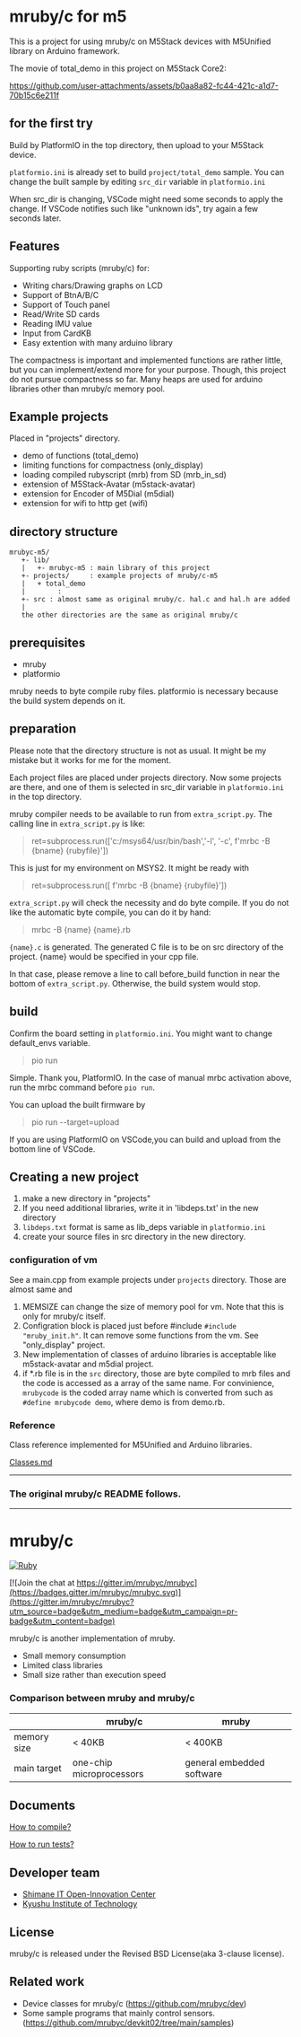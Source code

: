 # mruby/c for m5
This is a project for using mruby/c on M5Stack devices with M5Unified library on Arduino framework.

The movie of total_demo in this project on M5Stack Core2:

https://github.com/user-attachments/assets/b0aa8a82-fc44-421c-a1d7-70b15c6e211f


## for the first try
Build by PlatformIO in the top directory, then upload to your M5Stack device.

`platformio.ini` is already set to build `project/total_demo` sample.
You can change the built sample by editing `src_dir` variable in `platformio.ini`

When src_dir is changing, VSCode might need some seconds to apply the change. If VSCode notifies such like "unknown ids", try again a few seconds later.

## Features 
Supporting ruby scripts (mruby/c) for:
- Writing chars/Drawing graphs on LCD 
- Support of BtnA/B/C
- Support of Touch panel
- Read/Write SD cards
- Reading IMU value
- Input from CardKB
- Easy extention with many arduino library

The compactness is important and implemented functions are rather little, but you can implement/extend more for your purpose. Though, this project do not pursue compactness so far. Many heaps are used for arduino libraries other than mruby/c memory pool.

## Example projects
Placed in "projects" directory.
- demo of functions (total_demo)
- limiting functions for compactness (only_display)
- loading compiled rubyscript (mrb) from SD (mrb_in_sd)
- extension of M5Stack-Avatar (m5stack-avatar)
- extension for Encoder of M5Dial (m5dial)
- extension for wifi to http get (wifi)

## directory structure
    mrubyc-m5/
       +- lib/
       |   +- mrubyc-m5 : main library of this project
       +- projects/     : example projects of mruby/c-m5
       |   + total_demo
       |        :
       +- src : almost same as original mruby/c. hal.c and hal.h are added
       | 
       the other directories are the same as original mruby/c


## prerequisites
- mruby
- platformio

mruby needs to byte compile ruby files.
platformio is necessary because the build system depends on it.

## preparation
Please note that the directory structure is not as usual. It might be my mistake but it works for me for the moment.

Each project files are placed under projects directory. Now some projects are there, and one of them is selected in src_dir variable in `platformio.ini` in the top directory.

mruby compiler needs to be available to run from `extra_script.py`. 
The calling line in `extra_script.py` is like:

> ret=subprocess.run(['c:/msys64/usr/bin/bash','-l', '-c', f'mrbc -B {bname} {rubyfile}'])

This is just for my environment on MSYS2. It might be ready with 

> ret=subprocess.run([ f'mrbc -B {bname} {rubyfile}']) 

`extra_script.py` will check the necessity and do byte compile.
If you do not like the automatic byte compile, you can do it by hand:

> mrbc -B {name} {name}.rb

`{name}.c` is generated. The generated C file is to be on src directory of the project. {name} would be specified in your cpp file.

In that case, please remove a line to call before_build function in near the bottom of `extra_script.py`. Otherwise, the build system would stop.


## build
Confirm the board setting in `platformio.ini`. You might want to change default_envs variable.

> pio run

Simple. Thank you, PlatformIO.
In the case of manual mrbc activation above, run the mrbc command before `pio run`.

You can upload the built firmware by

> pio run --target=upload

If you are using PlatformIO on VSCode,you can build and upload from the bottom line of VSCode.

## Creating a new project
1. make a new directory in "projects"
1. If you need additional libraries, write it in 'libdeps.txt' in the new directory
  1. `libdeps.txt` format is same as lib_deps variable in `platformio.ini`
1. create your source files in src directory in the new directory.

### configuration of vm
See a main.cpp from example projects under `projects` directory.
Those are almost same and 

1. MEMSIZE can change the size of memory pool for vm. Note that this is only for mruby/c itself.
1. Configration block is placed just before #include `#include "mruby_init.h"`. It can remove some functions from the vm.
  See "only_display" project.
1. New implementation of classes of arduino libraries is acceptable like m5stack-avatar and m5dial project.
1. if *.rb file is in the `src` directory, those are byte compiled to mrb files and the code is accessed as a array of the same name.  For convinience, `mrubycode` is the coded array name which is converted from such as `#define mrubycode demo`, where demo is from demo.rb.


### Reference
Class reference implemented for M5Unified and Arduino libraries.

[Classes.md](lib/mrubyc-m5/Classes.md)

*** 
### The original mruby/c README follows.

---
# mruby/c

[![Ruby](https://github.com/mrubyc/mrubyc/actions/workflows/c-cpp.yml/badge.svg)](https://github.com/mrubyc/mrubyc/actions/workflows/c-cpp.yml)

[![Join the chat at https://gitter.im/mrubyc/mrubyc](https://badges.gitter.im/mrubyc/mrubyc.svg)](https://gitter.im/mrubyc/mrubyc?utm_source=badge&utm_medium=badge&utm_campaign=pr-badge&utm_content=badge)

mruby/c is another implementation of mruby.

- Small memory consumption
- Limited class libraries
- Small size rather than execution speed

### Comparison between mruby and mruby/c

||mruby/c|mruby|
|----|----|----|
|memory size| < 40KB | < 400KB |
|main target| one-chip microprocessors | general embedded software|


## Documents

[How to compile?](doc/compile.md)

[How to run tests?](doc/test.md)


## Developer team

- [Shimane IT Open-Innovation Center](http://www.s-itoc.jp/)
- [Kyushu Institute of Technology](http://www.kyutech.ac.jp/)

## License

mruby/c is released under the Revised BSD License(aka 3-clause license).

## Related work

- Device classes for mruby/c (https://github.com/mrubyc/dev)
- Some sample programs that mainly control sensors. (https://github.com/mrubyc/devkit02/tree/main/samples)
